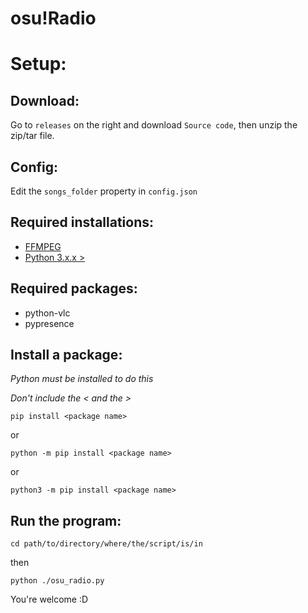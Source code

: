 # osu!Radio

# Setup:

## Download:

Go to `releases` on the right and download `Source code`, then unzip the zip/tar file.

## Config:

Edit the `songs_folder` property in `config.json`

## Required installations:
- [FFMPEG](https://ffmpeg.org/download.html)
- [Python 3.x.x >](https://www.python.org/downloads/release/python-3810/)

## Required packages:
- python-vlc
- pypresence

## Install a package:
*Python must be installed to do this*

*Don't include the < and the >*

```
pip install <package name>
```
or
```
python -m pip install <package name>
```
or
```
python3 -m pip install <package name>
```

## Run the program:

```
cd path/to/directory/where/the/script/is/in
```
then
```
python ./osu_radio.py
```

You're welcome :D
